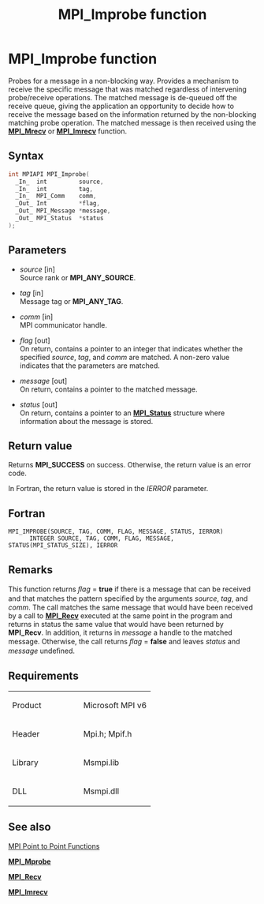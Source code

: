 ﻿---
title: MPI_Improbe function
TOCTitle: MPI_Improbe function
ms:assetid: 5761A549-EA87-4A8F-BE00-FFE5E8535BB7
ms:mtpsurl: https://msdn.microsoft.com/en-us/library/Dn985829(v=VS.85)
ms:contentKeyID: 65288033
ms.date: 03/28/2018
mtps_version: v=VS.85
f1_keywords:
- mpi/MPI_Improbe
- mpi/MPI_IMPROBEV
- MPI_IMPROBE
- mpif/MPI_Improbe
dev_langs:
- C++
- C
api_location:
- Msmpi.dll
api_name:
- MPI_Improbe
api_type:
- DLLExport
product:
- Windows
topic_type:
- apiref
- kbSyntax
product_family_name: VS
ROBOTS: INDEX,FOLLOW
---

# MPI\_Improbe function

Probes for a message in a non-blocking way. Provides a mechanism to receive the specific message that was matched regardless of intervening probe/receive operations. The matched message is de-queued off the receive queue, giving the application an opportunity to decide how to receive the message based on the information returned by the non-blocking matching probe operation. The matched message is then received using the [**MPI\_Mrecv**](mpi-mrecv-function.md) or [**MPI\_Imrecv**](mpi-imrecv-function.md) function.

## Syntax

``` c++
int MPIAPI MPI_Improbe(
  _In_  int         source,
  _In_  int         tag,
  _In_  MPI_Comm    comm,
  _Out_ Int         *flag,
  _Out_ MPI_Message *message,
  _Out_ MPI_Status  *status
);
```

## Parameters

  - *source* \[in\]  
    Source rank or **MPI\_ANY\_SOURCE**.

  - *tag* \[in\]  
    Message tag or **MPI\_ANY\_TAG**.

  - *comm* \[in\]  
    MPI communicator handle.

  - *flag* \[out\]  
    On return, contains a pointer to an integer that indicates whether the specified *source*, *tag*, and *comm* are matched. A non-zero value indicates that the parameters are matched.

  - *message* \[out\]  
    On return, contains a pointer to the matched message.

  - *status* \[out\]  
    On return, contains a pointer to an [**MPI\_Status**](mpi-status-structure.md) structure where information about the message is stored.

## Return value

Returns **MPI\_SUCCESS** on success. Otherwise, the return value is an error code.

In Fortran, the return value is stored in the *IERROR* parameter.

## Fortran

    MPI_IMPROBE(SOURCE, TAG, COMM, FLAG, MESSAGE, STATUS, IERROR)
          INTEGER SOURCE, TAG, COMM, FLAG, MESSAGE, STATUS(MPI_STATUS_SIZE), IERROR

## Remarks

This function returns *ﬂag* = **true** if there is a message that can be received and that matches the pattern speciﬁed by the arguments *source*, *tag*, and *comm*. The call matches the same message that would have been received by a call to [**MPI\_Recv**](mpi-recv-function.md) executed at the same point in the program and returns in status the same value that would have been returned by **MPI\_Recv**. In addition, it returns in *message* a handle to the matched message. Otherwise, the call returns *ﬂag* = **false** and leaves *status* and *message* undeﬁned.

## Requirements

<table>
<colgroup>
<col style="width: 50%" />
<col style="width: 50%" />
</colgroup>
<tbody>
<tr class="odd">
<td><p>Product</p></td>
<td><p>Microsoft MPI v6</p></td>
</tr>
<tr class="even">
<td><p>Header</p></td>
<td>Mpi.h;
Mpif.h</td>
</tr>
<tr class="odd">
<td><p>Library</p></td>
<td>Msmpi.lib</td>
</tr>
<tr class="even">
<td><p>DLL</p></td>
<td>Msmpi.dll</td>
</tr>
</tbody>
</table>


## See also

[MPI Point to Point Functions](mpi-point-to-point-functions.md)

[**MPI\_Mprobe**](mpi-mprobe-function.md)

[**MPI\_Recv**](mpi-recv-function.md)

[**MPI\_Imrecv**](mpi-imrecv-function.md)

